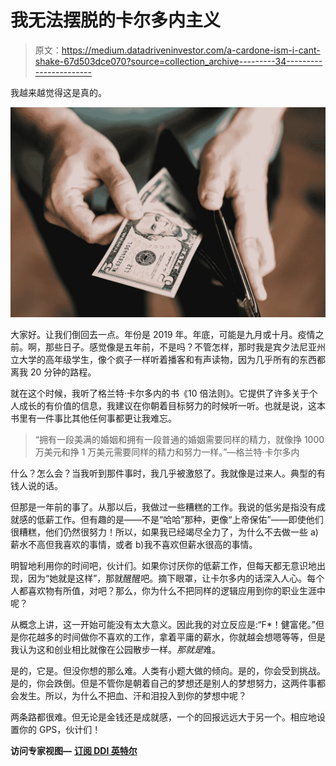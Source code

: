 # 我无法摆脱的卡尔多内主义

> 原文：<https://medium.datadriveninvestor.com/a-cardone-ism-i-cant-shake-67d503dce070?source=collection_archive---------34----------------------->

我越来越觉得这是真的。

![](img/dd373362ab8c8231af1f8d28a41a4c03.png)

大家好。让我们倒回去一点。年份是 2019 年。年底，可能是九月或十月。疫情之前。啊，那些日子。感觉像是五年前，不是吗？不管怎样，那时我是宾夕法尼亚州立大学的高年级学生，像个疯子一样听着播客和有声读物，因为几乎所有的东西都离我 20 分钟的路程。

就在这个时候，我听了格兰特·卡尔多内的书《10 倍法则》。它提供了许多关于个人成长的有价值的信息，我建议在你朝着目标努力的时候听一听。也就是说，这本书里有一件事比其他任何事都更让我难忘。

> “拥有一段美满的婚姻和拥有一段普通的婚姻需要同样的精力，就像挣 1000 万美元和挣 1 万美元需要同样的精力和努力一样。”—格兰特·卡尔多内

什么？怎么会？当我听到那件事时，我几乎被激怒了。我就像是过来人。典型的有钱人说的话。

但那是一年前的事了。从那以后，我做过一些糟糕的工作。我说的低劣是指没有成就感的低薪工作。但有趣的是——不是“哈哈”那种，更像“上帝保佑”——即使他们很糟糕，他们仍然很努力！所以，如果我已经竭尽全力了，为什么不去做一些 a)薪水不高但我喜欢的事情，或者 b)我不喜欢但薪水很高的事情。

明智地利用你的时间吧，伙计们。如果你讨厌你的低薪工作，但每天都无意识地出现，因为“她就是这样”，那就醒醒吧。摘下眼罩，让卡尔多内的话深入人心。每个人都喜欢物有所值，对吧？那么，你为什么不把同样的逻辑应用到你的职业生涯中呢？

从概念上讲，这一开始可能没有太大意义。因此我的对立反应是:“F*！健富佬。”但是你花越多的时间做你不喜欢的工作，拿着平庸的薪水，你就越会想嗯等等，但是我认为这和创业相比就像在公园散步一样。*那就是*难。

是的，它是。但没你想的那么难。人类有小题大做的倾向。是的，你会受到挑战。是的，你会跌倒。但是不管你是朝着自己的梦想还是别人的梦想努力，这两件事都会发生。所以，为什么不把血、汗和泪投入到你的梦想中呢？

两条路都很难。但无论是金钱还是成就感，一个的回报远远大于另一个。相应地设置你的 GPS，伙计们！

**访问专家视图—** [**订阅 DDI 英特尔**](https://datadriveninvestor.com/ddi-intel)